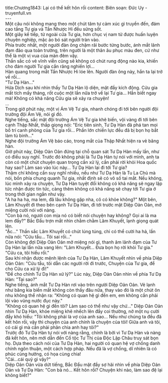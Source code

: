 title:Chương1843: Lại có thể kết hôn rồi
content:
Biên soạn: Đức Uy - truyenfull.vn<br>---<br>Một câu nói không mang theo một chút tâm tư cảm xúc gì truyền đến, đám cao tầng Tư gia và Tần Nhược Hi đều sửng sốt.<br>Một giây kế tiếp, từ ngoài cửa Tư gia, hơn chục vị nam tử được huấn luyện chuyên nghiệp, mặc áo bó sát người tràn vào.<br>Phía trước nhất, một người đàn ông chậm rãi bước từng bước, ánh mắt lãnh đạm đảo qua toàn trường, trên người là một thân âu phục màu đen, cứ như thể là một vị vua của màn đêm vậy.<br>Thần sắc có vẻ vĩnh viễn cũng sẽ không có chút rung động nào kia, khiến cho đám người Tư gia cắn răng nghiến lợi…<br>Hàn quang trong mắt Tần Nhược Hi lóe lên. Người đàn ông này, hắn ta lại trở về rồi...<br>"Tư Dạ Hàn..."<br>Hứa Dịch sau khi nhìn thấy Tư Dạ Hàn lộ diện, mặt đầy kích động. Cửu gia mất tích mấy tháng, rốt cuộc một lần nữa trở về lại Tư gia... Hắn biết ngay mà! Không có khả năng Cửu gia sẽ xảy ra chuyện!<br>...<br>Trong giờ phút này, một vị Ám Vệ Tư gia, nhanh chóng đi tới bên người đội trưởng đội Ám Vệ, nói gì đó.<br>Nghe tiếng, sắc mặt đội trưởng Ám Vệ Tư gia khẽ biến, vội vàng đi tới bên cạnh Thập Nhất, thấp giọng nói: "Eric tiên sinh, Tư Dạ Hàn đã phá tan mọi bố trí canh phòng của Tư gia rồi... Phần lớn chiến lực đều đã bị bọn họ bắt làm tù binh..."<br>Nghe đội trưởng Ám Vệ báo cáo, trong mắt của Thập Nhất hiện ra vẻ băng hàn.<br>Giờ phút này, Diệp Oản Oản đứng tại chỗ quan sát Tư Dạ Hàn mấy lần, như có điều suy nghĩ. Trước đó không phải là Tư Dạ Hàn tự nói với mình, anh ta còn có một chút chuyện quan trọng cần xử lý, cần phải rời khỏi Hoa quốc hay sao? Làm sao vào lúc này... Tư Dạ Hàn lại đi tới Tư gia?<br>Thậm chí không cần suy nghĩ nhiều, nếu như Tư Dạ Hàn là Tu La Chủ mà nói, bốn phía chung quanh Tư gia, nhất định sẽ có vô số tai mắt. Nếu không, lúc mình xảy ra chuyện, Tư Dạ Hàn tuyệt đối không có khả năng sẽ ngay lập tức nhận được tin tức, càng thêm không có khả năng sẽ chạy tới Tư gia ở trong thời gian ngắn như vậy.<br>"A ha ha ha, ma lem, đã lâu không gặp nha, cô có khỏe không?" Một bên, Lâm Khuyết đi theo bên cạnh Tư Dạ Hàn, đi tới trước mặt Diệp Oản Oản, mở miệng cười nói với nàng.<br>"Con bà nó, ngươi con mịa nó có biết nói chuyện hay không? Gọi ai là ma lem đấy?" Bắc Đẩu trợn mắt nhìn chằm chằm Lâm Khuyết, lạnh giọng quát lên.<br>"Ặc..." Thần sắc Lâm Khuyết có chút lúng túng, chỉ có thể cười ha hả, lần nữa nói: "Cửu tẩu... Tôi sai rồi..."<br>Còn không đợi Diệp Oản Oản mở miệng nói gì, thanh âm lãnh đạm của Tư Dạ Hàn lại lần nữa vang lên: "Lâm Khuyết... Đưa bọn họ rời khỏi Tư gia."<br>"Cửu ca, tôi hiểu rồi."<br>Sau khi nhận được mệnh lệnh của Tư Dạ Hàn, Lâm Khuyết nhìn về phía Diệp Oản Oản: "Cửu tẩu, tôi dẫn các người rời đi trước, Chuyện của Tư gia, để cho Cửu ca xử lý đi!"<br>"Để cho chính Tư Dạ Hàn xử lý?" Lúc này, Diệp Oản Oản nhìn về phía Tư Dạ Hàn: "Tại sao?"<br>Nghe tiếng, ánh mắt Tư Dạ Hàn rơi vào trên người Diệp Oản Oản. Vẻ lạnh như băng kia biến mất không còn thấy đâu nữa, thay vào đó là một chút ôn nhu không thể nhận ra: "Không có quan hệ gì đến em, em không cần phải lội vào vũng nước đục này."<br>"Không có quan hệ gì đến tôi? Làm sao có thể như vậy chứ..." Diệp Oản Oản nhìn Tư Dạ Hàn, khóe miệng khẽ nhếch lên đầy coi thường, nở một nụ cười đầy khó hiểu: "Tôi không phải là vợ của anh sao... Nếu như chúng ta đều đã kết hôn rồi, vậy thì chuyện của anh chính là chuyện của tôi! Giữa anh và tôi, có cái gì mà cần phải phân chia anh hay tôi?"<br>Trước đó Tư Dạ Hàn tự nói với nàng rằng, chính là bởi vì Tư Dạ Hàn và nàng đã kết hôn, nên mới dẫn đến Cổ tộc Tư Thị của Độc Lập Châu truy sát bọn họ. Dựa theo cách nói của Tư Dạ Hàn, hai người có quan hệ vợ chồng danh chính ngôn thuận, một cách hợp pháp. Nếu đã là vợ chồng, dĩ nhiên là có phúc cùng hưởng, có họa cùng chia!<br>"Cái…cái quỷ gì vậy?"<br>Diệp Oản Oản vừa dứt tiếng, Bắc Đẩu mặt đầy sợ hãi nhìn về phía Diệp Oản Oản và Tư Dạ Hàn: "Con bà nó... Kết hôn rồi? Chuyện khi nào, làm sao đệ lại không biết?"